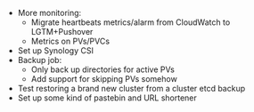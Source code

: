 * More monitoring:
  * Migrate heartbeats metrics/alarm from CloudWatch to LGTM+Pushover
  * Metrics on PVs/PVCs
* Set up Synology CSI
* Backup job:
  * Only back up directories for active PVs
  * Add support for skipping PVs somehow
* Test restoring a brand new cluster from a cluster etcd backup
* Set up some kind of pastebin and URL shortener
